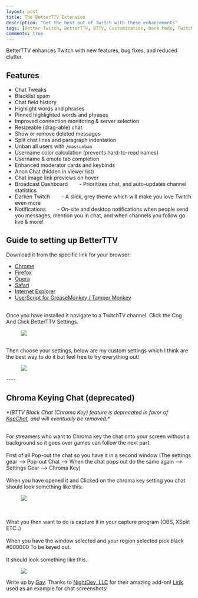 ```yaml
---
layout: post
title: The BetterTTV Extension
description: "Get the best out of Twitch with these enhancements"
tags: [Better Twitch, BetterTTV, BTTV, Customization, Dark Mode, Twitch enhancements]
comments: true
---
```


BetterTTV enhances Twitch with new features, bug fixes, and reduced clutter.
 
## Features

* Chat Tweaks
* Blacklist spam
* Chat field history
* Highlight words and phrases
* Pinned highlighted words and phrases
* Improved connection monitoring & server selection
* Resizeable (drag-able) chat
* Show or remove deleted messages
* Split chat lines and paragraph indentation
* Unban all users with `/massunban`
* Username color calculation (prevents hard-to-read names)
* Username & emote tab completion
* Enhanced moderator cards and keybinds
* Anon Chat (hidden in viewer list)
* Chat image link previews on hover
* Broadcast Dashboard
&nbsp;&nbsp;&nbsp;&nbsp;&nbsp;&nbsp; - Prioritizes chat, and auto-updates channel statistics
* Darken Twitch
&nbsp;&nbsp;&nbsp;&nbsp;&nbsp;&nbsp; - A slick, grey theme which will make you love Twitch even more
* Notifications
&nbsp;&nbsp;&nbsp;&nbsp;&nbsp;&nbsp; - On-site and desktop notifications when people send you messages, mention you in chat, and when channels you follow go live & more!

## Guide to setting up BetterTTV

Download it from the specific link for your browser:  

 - [Chrome](https://chrome.google.com/webstore/detail/betterttv/ajopnjidmegmdimjlfnijceegpefgped?hl=en)  
 - [Firefox](http://www.nightdev.com/betterttv/betterttvfirefox.xpi)  
 - [Opera](http://www.nightdev.com/betterttv/betterttvopera.nex)  
 - [Safari](http://www.nightdev.com/betterttv/betterttvsafari.safariextz)  
 - [Internet Explorer](http://www.nightdev.com/betterttv/betterttvie.exe)  
 - [UserScript for GreaseMonkey / Tamper Monkey](http://www.nightdev.com/betterttv/betterttv.user.js)  

<br>Once you have installed it navigate to a TwitchTV channel. Click the Cog And Click BetterTTV Settings.

<figure>
 <a href="/images/customization_guide/bttv_howto_settings.png"><img src="/images/customization_guide/bttv_howto_settings.png"></a>
</figure>

<br>Then choose your settings, below are my custom settings which I think are the best way to do it but feel free to try everything out!

<figure>
 <a href="/images/customization_guide/bttv_custom_settings.png"><img src="/images/customization_guide/bttv_custom_settings.png"></a>
</figure>
 ----
 
## Chroma Keying Chat (deprecated)

*\*(BTTV Black Chat (Chroma Key) feature is deprecated in favor of [KapChat](https://nightdev.com/kapchat/), and will eventually be removed.\**
 
<br>For streamers who want to Chroma key the chat onto your screen without a background so it goes over games can follow the next part.
<br>
<br>First of all Pop-out the chat so you have it in a second window (The settings gear --> Pop-out Chat --> When the chat pops out do the same again --> Settings Gear --> Chroma Key)
<br>
<br>When you have opened it and Clicked on the chroma key setting you chat should look something like this:
<br>
<figure>
<a href="/images/customization_guide/bttv_custom_chromakey.jpg"><img src="/images/customization_guide/bttv_custom_chromakey.jpg"></a>
</figure>
<br>
<br>What you then want to do is capture it in your capture program (OBS, XSplit ETC..)
<br>
<br>When you have the window selected and your region selected pick black #000000 To be keyed out.
<br>
<br>It should look something like this.
<br>
<figure>
<a href="/images/customization_guide/bttv_custom_ingame.jpg"><img src="/images/customization_guide/bttv_custom_ingame.jpg"></a>
</figure>

Write up by [Gav](http://twitter.com/GavXD). Thanks to [NightDev, LLC](https://nightdev.com) for their amazing add-on!
[Lirik](http://twitch.tv/lirik) used as an example for chat screenshots!
